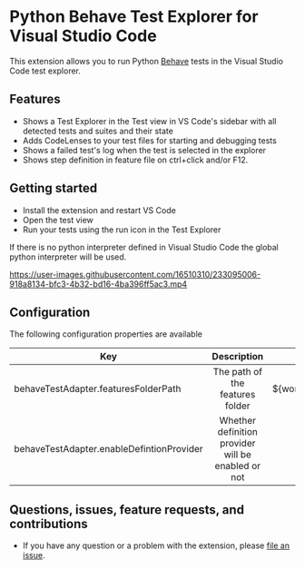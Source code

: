 # Python Behave Test Explorer for Visual Studio Code

This extension allows you to run Python [Behave](https://github.com/behave/behave) tests in the Visual Studio Code test explorer.

## Features

* Shows a Test Explorer in the Test view in VS Code's sidebar with all detected tests and suites and their state
* Adds CodeLenses to your test files for starting and debugging tests
* Shows a failed test's log when the test is selected in the explorer
* Shows step definition in feature file on ctrl+click and/or F12.

## Getting started

* Install the extension and restart VS Code
* Open the test view
* Run your tests using the run icon in the Test Explorer

If there is no python interpreter defined in Visual Studio Code the global python interpreter will be used.


https://user-images.githubusercontent.com/16510310/233095006-918a8134-bfc3-4b32-bd16-4ba396ff5ac3.mp4



## Configuration

The following configuration properties are available

| Key | Description | Default |
| ------------- |:-------------:| -----:|
| behaveTestAdapter.featuresFolderPath | The path of the features folder | ${workspaceFolder}/features
| behaveTestAdapter.enableDefintionProvider | Whether definition provider will be enabled or not | true

## Questions, issues, feature requests, and contributions

* If you have any question or a problem with the extension, please [file an issue](https://github.com/YouneselBarnoussi/vscode-BDD-Python-test-adapter/issues).
